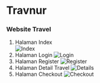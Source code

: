 # Travnur

### Website Travel
1. Halaman Index <br/>
![Index](https://user-images.githubusercontent.com/56226681/147246700-d5adf6a0-3792-418a-8b1b-9cf93fad994c.png)
2. Halaman Login
![Login](https://user-images.githubusercontent.com/56226681/147246714-077245c2-2a7b-42e7-8f6e-856e7eaa2858.png)
4. Halaman Register
![Register](https://user-images.githubusercontent.com/56226681/147246728-bcf45b3c-f042-40df-b2c9-2f9645dc6e4d.png)
6. Halaman Detail Travel
![Details](https://user-images.githubusercontent.com/56226681/147246745-4d326843-53f4-4de1-8d72-12f3c11b0ca2.png)
8. Halaman Checkout
![Checkout](https://user-images.githubusercontent.com/56226681/147249769-4747b513-243b-45ec-917c-6ca930278881.png)
